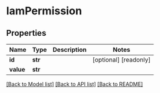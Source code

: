 # IamPermission

## Properties
Name | Type | Description | Notes
------------ | ------------- | ------------- | -------------
**id** | **str** |  | [optional] [readonly] 
**value** | **str** |  | 

[[Back to Model list]](../README.md#documentation-for-models) [[Back to API list]](../README.md#documentation-for-api-endpoints) [[Back to README]](../README.md)


